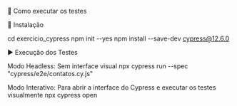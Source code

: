 🚀 Como executar os testes

🔧 Instalação

cd exercicio_cypress
npm init --yes
npm install --save-dev cypress@12.6.0

▶️ Execução dos Testes

Modo Headless: Sem interface visual
npx cypress run --spec "cypress/e2e/contatos.cy.js"

Modo Interativo: Para abrir a interface do Cypress e executar os testes visualmente
npx cypress open
